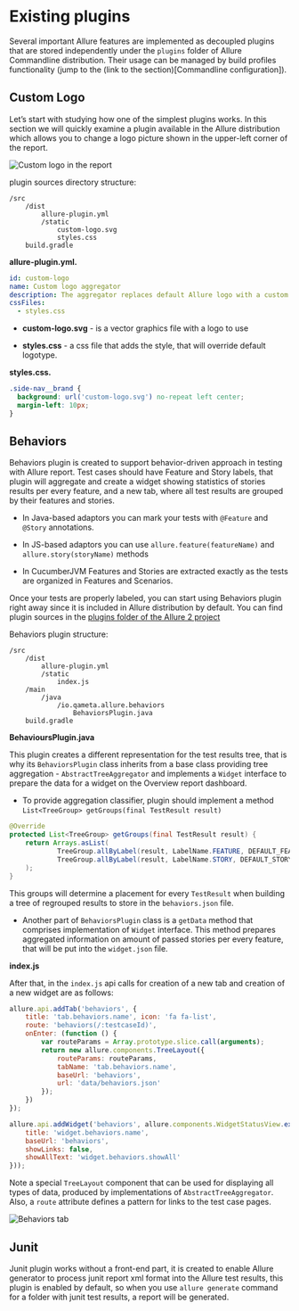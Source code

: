 # Existing plugins

Several important Allure features are implemented as decoupled plugins
that are stored independently under the `plugins` folder of Allure
Commandline distribution. Their usage can be managed by build profiles
functionality (jump to the (link to the section)\[Commandline
configuration\]).

## Custom Logo

Let’s start with studying how one of the simplest plugins works. In
this section we will quickly examine a plugin available in the Allure
distribution which allows you to change a logo picture shown in the
upper-left corner of the report.

![Custom logo in the report](../../images/plugins_custom_logo.png)

plugin sources directory structure:

    /src
        /dist
            allure-plugin.yml
            /static
                custom-logo.svg
                styles.css
        build.gradle

**allure-plugin.yml.**

```yaml
id: custom-logo
name: Custom logo aggregator
description: The aggregator replaces default Allure logo with a custom one
cssFiles:
  - styles.css
```

-   **custom-logo.svg** - is a vector graphics file with a logo to use

-   **styles.css** - a css file that adds the style, that will override
    default logotype.

**styles.css.**

```css
.side-nav__brand {
  background: url('custom-logo.svg') no-repeat left center;
  margin-left: 10px;
}
```

## Behaviors

Behaviors plugin is created to support behavior-driven approach in
testing with Allure report. Test cases should have Feature and Story
labels, that plugin will aggregate and create a widget showing
statistics of stories results per every feature, and a new tab, where
all test results are grouped by their features and stories.

-   In Java-based adaptors you can mark your tests with `@Feature` and
    `@Story` annotations.

-   In JS-based adaptors you can use `allure.feature(featureName)` and
    `allure.story(storyName)` methods

-   In CucumberJVM Features and Stories are extracted exactly as the
    tests are organized in Features and Scenarios.

Once your tests are properly labeled, you can start using Behaviors
plugin right away since it is included in Allure distribution by
default. You can find plugin sources in the [plugins folder of the Allure 2 project](https://github.com/allure-framework/allure2/tree/master/plugins)

Behaviors plugin structure:

    /src
        /dist
            allure-plugin.yml
            /static
                index.js
        /main
            /java
                /io.qameta.allure.behaviors
                    BehaviorsPlugin.java
        build.gradle

**BehavioursPlugin.java**

This plugin creates a different representation for the test results
tree, that is why its `BehaviorsPlugin` class inherits from a base class
providing tree aggregation - `AbstractTreeAggregator` and implements a
`Widget` interface to prepare the data for a widget on the Overview
report dashboard.

-   To provide aggregation classifier, plugin should implement a method
    `List<TreeGroup> getGroups(final TestResult result)`

```java
@Override
protected List<TreeGroup> getGroups(final TestResult result) {
    return Arrays.asList(
            TreeGroup.allByLabel(result, LabelName.FEATURE, DEFAULT_FEATURE),
            TreeGroup.allByLabel(result, LabelName.STORY, DEFAULT_STORY)
    );
}
```

This groups will determine a placement for every `TestResult` when
building a tree of regrouped results to store in the `behaviors.json`
file.

-   Another part of `BehaviorsPlugin` class is a `getData` method that
    comprises implementation of `Widget` interface. This method prepares
    aggregated information on amount of passed stories per every
    feature, that will be put into the `widget.json` file.

**index.js**

After that, in the `index.js` api calls for creation of a new tab and
creation of a new widget are as follows:

```js
allure.api.addTab('behaviors', {
    title: 'tab.behaviors.name', icon: 'fa fa-list',
    route: 'behaviors(/:testcaseId)',
    onEnter: (function () {
        var routeParams = Array.prototype.slice.call(arguments);
        return new allure.components.TreeLayout({
            routeParams: routeParams,
            tabName: 'tab.behaviors.name',
            baseUrl: 'behaviors',
            url: 'data/behaviors.json'
        });
    })
});

allure.api.addWidget('behaviors', allure.components.WidgetStatusView.extend({
    title: 'widget.behaviors.name',
    baseUrl: 'behaviors',
    showLinks: false,
    showAllText: 'widget.behaviors.showAll'
}));
```

Note a special `TreeLayout` component that can be used for displaying
all types of data, produced by implementations of
`AbstractTreeAggregator`. Also, a `route` attribute defines a pattern
for links to the test case pages.

![Behaviors tab](../../images/plugins_behaviors.png)

## Junit

Junit plugin works without a front-end part, it is created to enable
Allure generator to process junit report xml format into the Allure test
results, this plugin is enabled by default, so when you use
`allure generate` command for a folder with junit test results, a report
will be generated.
